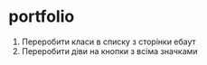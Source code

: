 # portfolio

1. Переробити класи в списку з сторінки ебаут
2. Переробити діви на кнопки з всіма значками

